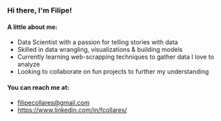 ### Hi there, I'm Filipe! 


#### A little about me:
- Data Scientist with a passion for telling stories with data
- Skilled in data wrangling, visualizations & building models
- Currently learning web-scrapping techniques to gather data I love to analyze
- Looking to collaborate on fun projects to further my understanding

#### You can reach me at:
- filipecollares@gmail.com
- https://www.linkedin.com/in/fcollares/
